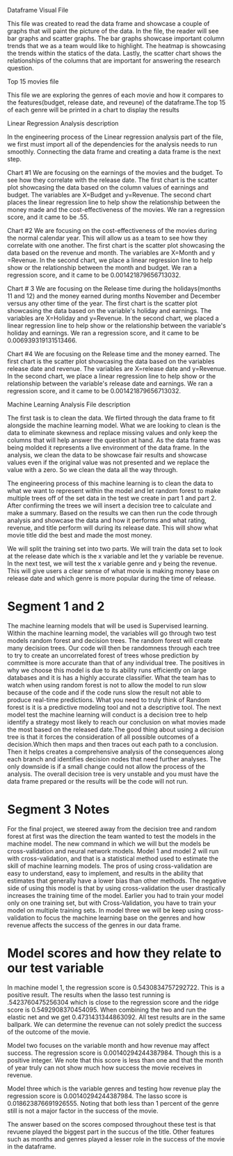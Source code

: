 Dataframe Visual File

This file was created to read the data frame and showcase a couple of graphs that will paint the picture of the data. In the file, the reader will see bar graphs and scatter graphs. The bar graphs showcase important column trends that we as a team would like to highlight. The heatmap is showcasing the trends within the statics of the data. Lastly, the scatter chart shows the relationships of the columns that are important for answering the research question.


Top 15 movies file

This file we are exploring the genres of each movie and how it compares to the features(budget, release date, and reveune) of the dataframe.The top 15 of each genre will be printed in a chart to display the results


Linear Regression Analysis description

In the engineering process of the Linear regression analysis part of the file, we first must import all of the dependencies for the analysis needs to run smoothly. Connecting the data frame and creating a data frame is the next step. 
 
Chart  #1
We are focusing on the earnings of the movies and the budget.
To see how they correlate with the release date. The first chart is the scatter plot showcasing the data based on the column values of earnings and budget. The variables are  X=Budget and y=Revenue. The second chart places the linear regression line to help show the relationship between the money made and the cost-effectiveness of the movies. We ran a regression score, and it came to be .55.

Chart #2 
We are focusing on the cost-effectiveness of the movies during the normal calendar year.  This will allow us as a team to see how they correlate with one another. The first chart is the scatter plot showcasing the data based on the revenue and month. The variables are X=Month and y =Revenue. In the second chart, we place a linear regression line to help show or the relationship between the month and budget. We ran a regression score, and it came to be 0.001421879656713032. 

Chart # 3 
We are focusing on the Release time during the holidays(months 11 and 12) and the money earned during months November and December versus any other time of the year. The first chart is the scatter plot showcasing the data based on the variable's holiday and earnings. The variables are X=Holiday and y=Revenue. In the second chart, we placed a linear regression line to help show or the relationship between the variable's holiday and earnings. We ran a regression score, and it came to be 0.006939319131513466.

Chart #4 
We are focusing on the Release time and the money earned. The first chart is the scatter plot showcasing the data based on the variables release date and revenue. The variables are X=release date and y=Revenue. In the second chart, we place a  linear regression line to help show or the relationship between the variable's release date and earnings. We ran a regression score, and it came to be 0.001421879656713032.


Machine Learning Analysis File description

The first task is to clean the data. We flirted through the data frame to fit alongside the machine learning model. What we are looking to clean is the data to eliminate skewness and replace missing values and only keep the columns that will help answer the question at hand. As the data frame was being molded it represents a live environment of the data frame. In the analysis, we clean the data to be showcase fair results and showcase values even if the original value was not presented and we replace the value with a zero. So we clean the data all the way through.

The engineering process of this machine learning is to clean the data to what we want to represent within the model and let random forest to make multiple trees off of the set data in the test we create in part 1 and part 2. After confirming the trees we will insert a decision tree to calculate and make a summary. Based on the results we can then run the code through analysis and showcase the data and how it performs and what rating, revenue, and title perform will during its release date. This will show what movie title did the best and made the most money.

We will split the training set into two parts. We will train the data set to look at the release date which is the x variable and let the y variable be revenue. In the next test, we will test the x variable genre and y being the revenue. This will give users a clear sense of what movie is making money base on release date and which genre is more popular during the time of release.

# Segment 1 and 2 

The machine learning models that will be used is Supervised learning. Within the machine learning model, the variables will go through two test models random forest and decision trees. The random forest will create many decision trees. Our code will then be randomness through each tree to try to create an uncorrelated forest of trees whose prediction by committee is more accurate than that of any individual tree. The positives in why we choose this model is due to its ability runs efficiently on large databases and it is has a highly accurate classifier. What the team has to watch when using random forest is not to allow the model to run slow because of the code and if the code runs slow the result not able to produce real-time predictions. What you need to truly think of Random forest is it is a predictive modeling tool and not a descriptive tool. The next model test the machine learning will conduct is a decision tree to help identify a strategy most likely to reach our conclusion on what movies made the most based on the released date.The good thing about using a decision tree is that it forces the consideration of all possible outcomes of a decision.Which then maps and then traces out each path to a conclusion. Then it helps creates a comprehensive analysis of the consequences along each branch and identifies decision nodes that need further analyses. The only downside is if a small change could not allow the process of the analysis. The overall decision tree is very unstable and you must have the data frame prepared or the results will be the code will not run.

# Segment 3 Notes

For the final project, we steered away from the decision tree and random forest at first was the direction the team wanted to test the models in the machine model. The new command in which we will but the models be cross-validation and neural network models. Model 1 and model 2 will run with cross-validation, and that is a statistical method used to estimate the skill of machine learning models. The pros of using cross-validation are easy to understand, easy to implement, and results in the ability that estimates that generally have a lower bias than other methods. The negative side of using this model is that by using cross-validation the user drastically increases the training time of the model. Earlier you had to train your model only on one training set, but with Cross-Validation, you have to train your model on multiple training sets. In model three we will be keep using cross-validation to focus the machine learning base on the genres and how revenue affects the success of the genres in our data frame. 

# Model scores and how they relate to our test variable

In machine model 1, the regression score is 0.5430834757292722. This is a positive result. The results when the lasso test running is .5423760475256304 which is close to the regression score and the ridge score is 0.5492908370454095. When combining the two and run the elastic net and we get 0.4731431344863092. All test results are in the same ballpark. We can determine the revenue can not solely predict the success of the outcome of the movie.

Model two focuses on the variable month and how revenue may affect success. The regression score is 0.00140294244387984. Though this is a positive integer. We note that this score is less than one and that the month of year truly can not show much how success the movie receives in revenue.

Model three which is the variable genres and testing how revenue play the regression score is 0.00140294244387984. The lasso score is 0.018623876691926555. Noting that both less than 1 percent of the genre still is not a major factor in the success of the movie.

The answer based on the scores composed throughout these test is that revuene played the biggest part in the succus of the title. Other features such as months and genres played a lesser role in the success of the movie in the dataframe.
